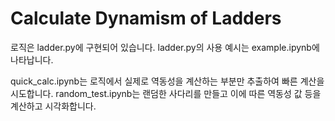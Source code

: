 # Calculate Dynamism of Ladders

로직은 ladder.py에 구현되어 있습니다.
ladder.py의 사용 예시는 example.ipynb에 나타납니다.

quick_calc.ipynb는 로직에서 실제로 역동성을 계산하는 부분만 추출하여 빠른 계산을 시도합니다.
random_test.ipynb는 랜덤한 사다리를 만들고 이에 따른 역동성 값 등을 계산하고 시각화합니다.